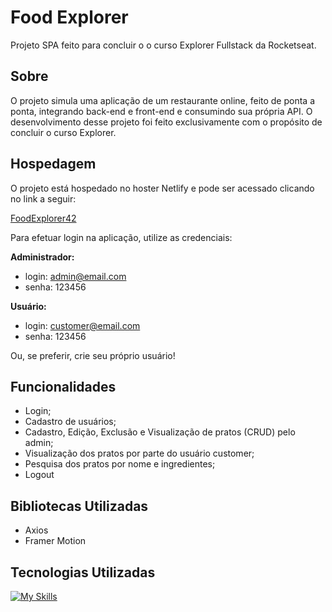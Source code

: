 # Food Explorer

Projeto SPA feito para concluir o o curso Explorer Fullstack da Rocketseat.

## Sobre

O projeto simula uma aplicação de um restaurante online, feito de ponta a ponta, integrando back-end e front-end e consumindo sua própria API. O desenvolvimento desse projeto foi feito exclusivamente com o propósito de concluir o curso Explorer.

## Hospedagem

O projeto está hospedado no hoster Netlify e pode ser acessado clicando no link a seguir:

[FoodExplorer42](https://foodexplorer42.netlify.app/)

Para efetuar login na aplicação, utilize as credenciais:

**Administrador:**

- login: admin@email.com
- senha: 123456

**Usuário:**

- login: customer@email.com
- senha: 123456

Ou, se preferir, crie seu próprio usuário!

## Funcionalidades

- Login;
- Cadastro de usuários;
- Cadastro, Edição, Exclusão e Visualização de pratos (CRUD) pelo admin;
- Visualização dos pratos por parte do usuário customer;
- Pesquisa dos pratos por nome e ingredientes;
- Logout

## Bibliotecas Utilizadas

- Axios
- Framer Motion

## Tecnologias Utilizadas

[![My Skills](https://skillicons.dev/icons?i=js,html,css,react,vite,styledcomponents)](https://skillicons.dev)